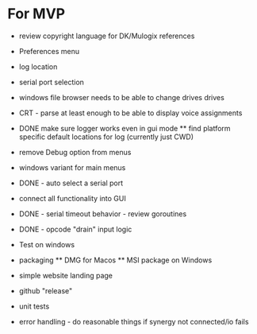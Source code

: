 # For MVP

* review copyright language for DK/Mulogix references

* Preferences menu 
*   log location
*   serial port selection

* windows file browser needs to be able to change drives
drives

* CRT - parse at least enough to be able to display voice assignments

* DONE make sure logger works even in gui mode
** find platform specific default locations for log (currently just CWD)

* remove Debug option from menus

* windows variant for main menus

* DONE - auto select a serial port
* connect all functionality into GUI
* DONE - serial timeout behavior - review goroutines
* DONE - opcode "drain" input logic

* Test on windows

* packaging
** DMG for Macos
** MSI package on Windows

* simple website landing page

* github "release"

* unit tests

* error handling - do reasonable things if synergy not connected/io fails
